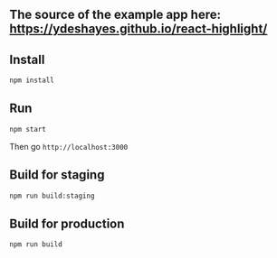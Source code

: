 ## The source of the example app here: https://ydeshayes.github.io/react-highlight/

## Install

```sh
npm install
```

## Run

```sh
npm start
```
Then go `http://localhost:3000`

## Build for staging

```sh
npm run build:staging
```

## Build for production

```sh
npm run build
```
